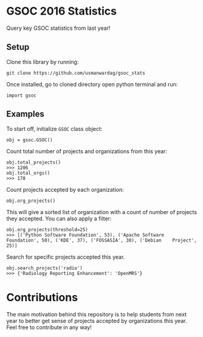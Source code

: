# GSOC 2016 Statistics
Query key GSOC statistics from last year! 

## Setup

Clone this library by running:

    git clone https://github.com/usmanwardag/gsoc_stats
    
Once installed, go to cloned directory open python terminal and run:

    import gsoc

## Examples

To start off, initialize `GSOC` class object:

    obj = gsoc.GSOC()
    
Count total number of projects and organizations from this year:

    obj.total_projects()
    >>> 1206
    obj.total_orgs()
    >>> 178
    
Count projects accepted by each organization:

    obj.org_projects()
    
This will give a sorted list of organization with a count of number of projects they accepted. You can also apply a filter:

    obj.org_projects(threshold=25)
    >>> [('Python Software Foundation', 53), ('Apache Software Foundation', 50), ('KDE', 37), ('FOSSASIA', 30), ('Debian    Project', 25)]
    
Search for specific projects accepted this year. 

    obj.search_projects('radio')
    >>> {'Radiology Reporting Enhancement': 'OpenMRS'}
    
# Contributions

The main motivation behind this repository is to help students from next year to better get sense of projects accepted by organizations this year. Feel free to contribute in any way!
